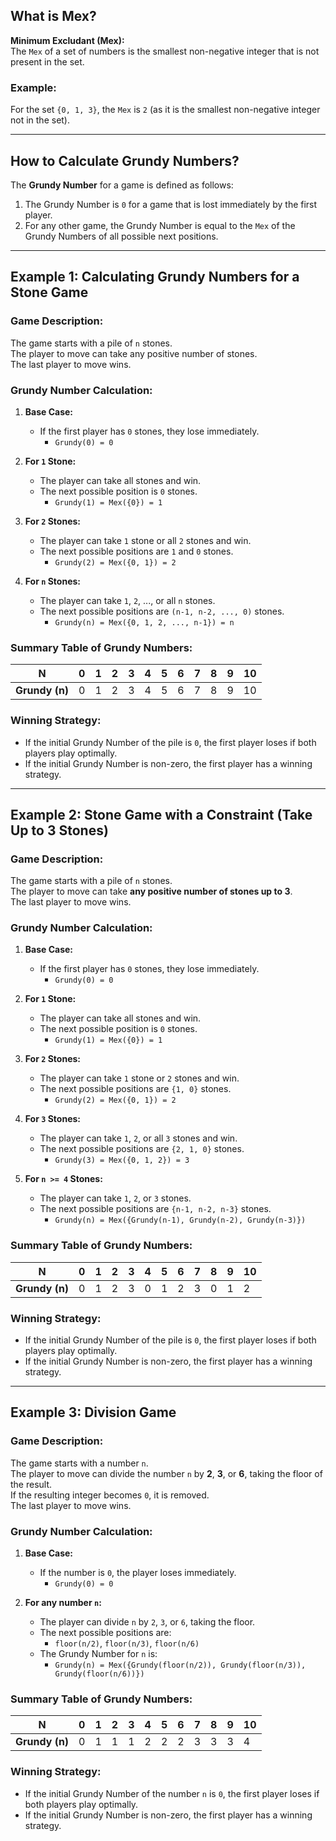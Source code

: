 ## What is Mex?

**Minimum Excludant (Mex):**  
The `Mex` of a set of numbers is the smallest non-negative integer that is not present in the set.

### Example:
For the set `{0, 1, 3}`, the `Mex` is `2` (as it is the smallest non-negative integer not in the set).

---

## How to Calculate Grundy Numbers?

The **Grundy Number** for a game is defined as follows:

1. The Grundy Number is `0` for a game that is lost immediately by the first player.
2. For any other game, the Grundy Number is equal to the `Mex` of the Grundy Numbers of all possible next positions.

---

## Example 1: Calculating Grundy Numbers for a Stone Game

### Game Description:
The game starts with a pile of `n` stones.  
The player to move can take any positive number of stones.  
The last player to move wins.

### Grundy Number Calculation:

1. **Base Case:**
   - If the first player has `0` stones, they lose immediately.
     - `Grundy(0) = 0`

2. **For `1` Stone:**
   - The player can take all stones and win.
   - The next possible position is `0` stones.
     - `Grundy(1) = Mex({0}) = 1`

3. **For `2` Stones:**
   - The player can take `1` stone or all `2` stones and win.
   - The next possible positions are `1` and `0` stones.
     - `Grundy(2) = Mex({0, 1}) = 2`

4. **For `n` Stones:**
   - The player can take `1`, `2`, ..., or all `n` stones.
   - The next possible positions are `(n-1, n-2, ..., 0)` stones.
     - `Grundy(n) = Mex({0, 1, 2, ..., n-1}) = n`

### Summary Table of Grundy Numbers:
| **N**  | 0  | 1  | 2  | 3  | 4  | 5  | 6  | 7  | 8  | 9  | 10 |
|--------|----|----|----|----|----|----|----|----|----|----|----|
| **Grundy (n)** | 0  | 1  | 2  | 3  | 4  | 5  | 6  | 7  | 8  | 9  | 10 |

### Winning Strategy:
- If the initial Grundy Number of the pile is `0`, the first player loses if both players play optimally.
- If the initial Grundy Number is non-zero, the first player has a winning strategy.

---

## Example 2: Stone Game with a Constraint (Take Up to 3 Stones)

### Game Description:
The game starts with a pile of `n` stones.  
The player to move can take **any positive number of stones up to 3**.  
The last player to move wins.

### Grundy Number Calculation:

1. **Base Case:**
   - If the first player has `0` stones, they lose immediately.
     - `Grundy(0) = 0`

2. **For `1` Stone:**
   - The player can take all stones and win.
   - The next possible position is `0` stones.
     - `Grundy(1) = Mex({0}) = 1`

3. **For `2` Stones:**
   - The player can take `1` stone or `2` stones and win.
   - The next possible positions are `{1, 0}` stones.
     - `Grundy(2) = Mex({0, 1}) = 2`

4. **For `3` Stones:**
   - The player can take `1`, `2`, or all `3` stones and win.
   - The next possible positions are `{2, 1, 0}` stones.
     - `Grundy(3) = Mex({0, 1, 2}) = 3`

5. **For `n >= 4` Stones:**
   - The player can take `1`, `2`, or `3` stones.
   - The next possible positions are `{n-1, n-2, n-3}` stones.
     - `Grundy(n) = Mex({Grundy(n-1), Grundy(n-2), Grundy(n-3)})`

### Summary Table of Grundy Numbers:
| **N**  | 0  | 1  | 2  | 3  | 4  | 5  | 6  | 7  | 8  | 9  | 10 |
|--------|----|----|----|----|----|----|----|----|----|----|----|
| **Grundy (n)** | 0  | 1  | 2  | 3  | 0  | 1  | 2  | 3  | 0  | 1  | 2  |

### Winning Strategy:
- If the initial Grundy Number of the pile is `0`, the first player loses if both players play optimally.
- If the initial Grundy Number is non-zero, the first player has a winning strategy.

---

## Example 3: Division Game

### Game Description:
The game starts with a number `n`.  
The player to move can divide the number `n` by **2**, **3**, or **6**, taking the floor of the result.  
If the resulting integer becomes `0`, it is removed.  
The last player to move wins.

### Grundy Number Calculation:

1. **Base Case:**
   - If the number is `0`, the player loses immediately.
     - `Grundy(0) = 0`

2. **For any number `n`:**
   - The player can divide `n` by `2`, `3`, or `6`, taking the floor.
   - The next possible positions are:
     - `floor(n/2)`, `floor(n/3)`, `floor(n/6)`
   - The Grundy Number for `n` is:
     - `Grundy(n) = Mex({Grundy(floor(n/2)), Grundy(floor(n/3)), Grundy(floor(n/6))})`

### Summary Table of Grundy Numbers:
| **N**  | 0  | 1  | 2  | 3  | 4  | 5  | 6  | 7  | 8  | 9  | 10 |
|--------|----|----|----|----|----|----|----|----|----|----|----|
| **Grundy (n)** | 0  | 1  | 1  | 1  | 2  | 2  | 2  | 3  | 3  | 3  | 4  |

### Winning Strategy:
- If the initial Grundy Number of the number `n` is `0`, the first player loses if both players play optimally.
- If the initial Grundy Number is non-zero, the first player has a winning strategy.
           

